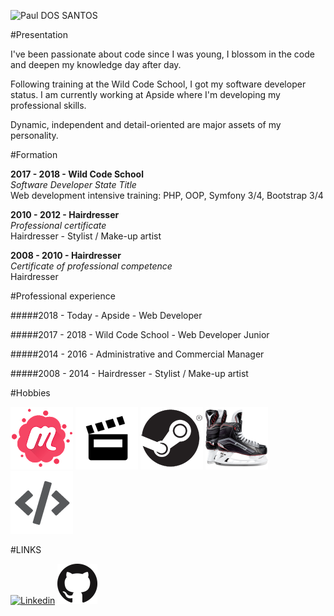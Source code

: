 ![Paul DOS SANTOS](https://avatars3.githubusercontent.com/u/28847235?s=100&v=4 "Me")

#Presentation

I've been passionate about code since I was young, I blossom in the code and deepen my knowledge day after day.

Following training at the Wild Code School, I got my software developer status. I am currently working at Apside where I'm developing my professional skills.

Dynamic, independent and detail-oriented are major assets of my personality.

#Formation

**2017 - 2018 - Wild Code School**<br>
_Software Developer State Title_<br>
Web development intensive training: PHP, OOP, Symfony 3/4, Bootstrap 3/4

**2010 - 2012 - Hairdresser**<br>
_Professional certificate_<br>
Hairdresser - Stylist / Make-up artist

**2008 - 2010 - Hairdresser**<br>
_Certificate of professional competence_<br>
Hairdresser

#Professional experience

#####2018 - Today - Apside - Web Developer

#####2017 - 2018 - Wild Code School - Web Developer Junior

#####2014 - 2016 - Administrative and Commercial Manager

#####2008 - 2014 - Hairdresser - Stylist / Make-up artist

#Hobbies

![Meetup](assets/img/meetup.png?raw=true "Meetup")
![Cinema](assets/img/cinema.png "Cinema")
![Ice Skating](assets/img/iceskater.png "Ice Skating")
![Video Game](assets/img/videogames.png "Video Game")
![Develop](assets/img/develop.png "Develop")

#LINKS

[![Linkedin](https://imag.malavida.com/mvimgbig/download-s/linkedin-10226-0.jpg "Linkedin")](https://www.linkedin.com/in/paulds45/)
[![GitHub](assets/img/github.png "GitHub")](https://github.com/Eoras/)

